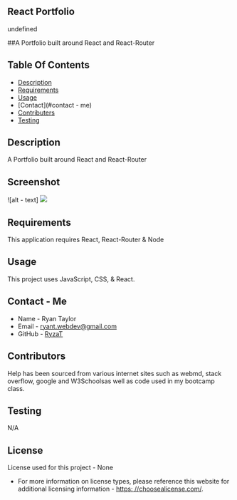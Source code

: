 ## React Portfolio

  undefined
  
##A Portfolio built around React and React-Router


## Table Of Contents
  * [Description](#description)
  * [Requirements](#require)
  * [Usage](#usage)
  * [Contact](#contact - me)
  * [Contributers](#contributors)
  * [Testing](#test)


## Description
A Portfolio built around React and React-Router

## Screenshot
![alt - text] <img src=(starter/utils/screenshot.png)/>

## Requirements
This application requires React, React-Router & Node

## Usage
This project uses JavaScript, CSS, & React.

## Contact - Me
* Name - Ryan Taylor
* Email - ryant.webdev@gmail.com
* GitHub - [RyzaT](https://github.com/RyzaT/)

## Contributors
Help has been sourced from various internet sites such as webmd, stack overflow, google and W3Schoolsas well as code used  in my  bootcamp class.

## Testing
N/A

## License
  License used for this project - None
  * For more information on license types, please reference this website
for additional licensing information - [https: //choosealicense.com/](https://choosealicense.com/).
  
